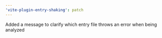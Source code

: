 ```yaml
---
'vite-plugin-entry-shaking': patch
---
```


Added a message to clarify which entry file throws an error when being analyzed
